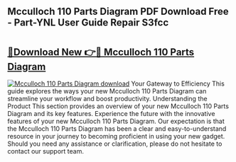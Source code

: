 ## Mcculloch 110 Parts Diagram PDF Download Free - Part-YNL User Guide Repair S3fcc

# <h2><a href="http://dfltqa.blite.top/?on=Mcculloch+110+Parts+Diagram">🔗Download New 👉🔴 Mcculloch 110 Parts Diagram</a></h2>

[![Mcculloch 110 Parts Diagram download](https://i.imgur.com/lujVjoI.png)](http://dfltqa.blite.top/?on=Mcculloch+110+Parts+Diagram)
Your Gateway to Efficiency This guide explores the ways your new Mcculloch 110 Parts Diagram can streamline your workflow and boost productivity. Understanding the Product This section provides an overview of your new Mcculloch 110 Parts Diagram and its key features. Experience the future with the innovative features of your new Mcculloch 110 Parts Diagram. Our expectation is that the Mcculloch 110 Parts Diagram has been a clear and easy-to-understand resource in your journey to becoming proficient in using your new gadget. Should you need any assistance or clarification, please do not hesitate to contact our support team.
